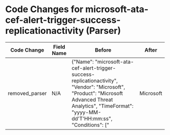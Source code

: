# Code Changes for microsoft-ata-cef-alert-trigger-success-replicationactivity (Parser)

| Code Change | Field Name | Before | After |
|-------------|------------|--------|-------|
| removed_parser | N/A | {"Name": "microsoft-ata-cef-alert-trigger-success-replicationactivity", "Vendor": "Microsoft", "Product": "Microsoft Advanced Threat Analytics", "TimeFormat": "yyyy-MM-dd'T'HH:mm:ss", "Conditions": ["|Microsoft|ATA|", "|DirectoryServicesReplicationSuspiciousActivity|"], "Fields": ["CEF:([^\|]*\|){4}({alert_type}[^\|]+)\|({alert_name}[^\|]+)\|({alert_severity}[^\|]+)\|", "\WexternalId=({alert_id}\d+)", "\Wstart=({time}\d\d\d\d-\d\d-\d\dT\d\d:\d\d:\d\d)", "\Wsuser=(?:(({last_name}[\w\']+), ({first_name}\w+))|({user}[\w\.\-\!\#\^\~]{1,40}\$?))\s+(\w+=|$)", "\Wapp=({service_name}.+?)\s+(\w+=|$)", "\Wmsg=({additional_info}.+?)\s+(\w+=|$)", "\Wmsg=[^=]+? from (?:({src_ip}\d{1,3}\.\d{1,3}\.\d{1,3}\.\d{1,3})|({src_host}[\w.\-]+)) against (?:({dest_ip}\d{1,3}\.\d{1,3}\.\d{1,3}\.\d{1,3})|({dest_host}[\w.\-]+\w))", "\Wshost=(?:({src_ip}\d{1,3}\.\d{1,3}\.\d{1,3}\.\d{1,3})|({src_host}[\w.\-]+))\s+(\w+=|$)"], "ParserVersion": "v1.0.0"} | N/A |